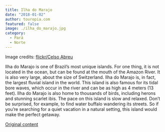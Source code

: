 ```yaml
---
title: Ilha do Marajo
date: "2018-01-02"
author: touropia.com
featured: false
image: ./ilha_do_marajo.jpg
category:
  - Pará
  - Norte
---
```


Image credits: [flickr/Celso Abreu](http://www.flickr.com/photos/celsoabreu)

Ilha do Marajo is one of Brazil’s most unique islands. For one thing, it is not located in the ocean, but can be found at the mouth of the Amazon River. It is also very large, about the size of Switzerland. Ilha do Marajo is, in fact, the largest fluvial island in the world. This island is also famous for its tidal bore waves, which occur in the river and can be as high as 4 meters (13 feet). Ilha do Marajo is also home to thousands of birds, including herons and stunning scarlet ibis. The pace on this island is slow and relaxed. Don’t be surprised, for example, to find water buffalo wandering its streets. So if you’re searching for a quiet vacation in a natural setting, this island would make the perfect getaway.

[Original content](https://www.touropia.com/islands-in-brazil/)
